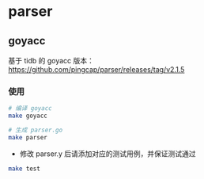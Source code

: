 # parser


## goyacc
基于 tidb 的 goyacc 版本：https://github.com/pingcap/parser/releases/tag/v2.1.5

### 使用

```bash
# 编译 goyacc
make goyacc

# 生成 parser.go
make parser

```

- 修改 parser.y 后请添加对应的测试用例，并保证测试通过
```bash
make test
```
